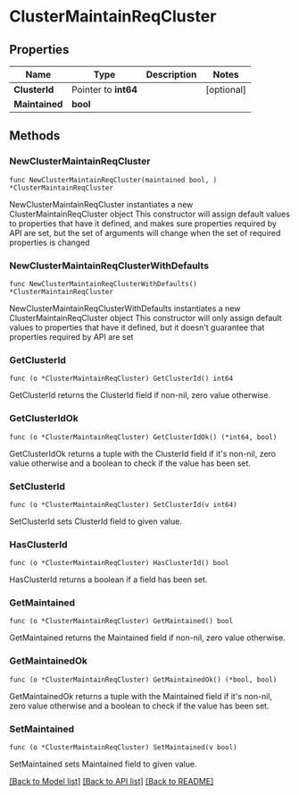 # ClusterMaintainReqCluster

## Properties

Name | Type | Description | Notes
------------ | ------------- | ------------- | -------------
**ClusterId** | Pointer to **int64** |  | [optional] 
**Maintained** | **bool** |  | 

## Methods

### NewClusterMaintainReqCluster

`func NewClusterMaintainReqCluster(maintained bool, ) *ClusterMaintainReqCluster`

NewClusterMaintainReqCluster instantiates a new ClusterMaintainReqCluster object
This constructor will assign default values to properties that have it defined,
and makes sure properties required by API are set, but the set of arguments
will change when the set of required properties is changed

### NewClusterMaintainReqClusterWithDefaults

`func NewClusterMaintainReqClusterWithDefaults() *ClusterMaintainReqCluster`

NewClusterMaintainReqClusterWithDefaults instantiates a new ClusterMaintainReqCluster object
This constructor will only assign default values to properties that have it defined,
but it doesn't guarantee that properties required by API are set

### GetClusterId

`func (o *ClusterMaintainReqCluster) GetClusterId() int64`

GetClusterId returns the ClusterId field if non-nil, zero value otherwise.

### GetClusterIdOk

`func (o *ClusterMaintainReqCluster) GetClusterIdOk() (*int64, bool)`

GetClusterIdOk returns a tuple with the ClusterId field if it's non-nil, zero value otherwise
and a boolean to check if the value has been set.

### SetClusterId

`func (o *ClusterMaintainReqCluster) SetClusterId(v int64)`

SetClusterId sets ClusterId field to given value.

### HasClusterId

`func (o *ClusterMaintainReqCluster) HasClusterId() bool`

HasClusterId returns a boolean if a field has been set.

### GetMaintained

`func (o *ClusterMaintainReqCluster) GetMaintained() bool`

GetMaintained returns the Maintained field if non-nil, zero value otherwise.

### GetMaintainedOk

`func (o *ClusterMaintainReqCluster) GetMaintainedOk() (*bool, bool)`

GetMaintainedOk returns a tuple with the Maintained field if it's non-nil, zero value otherwise
and a boolean to check if the value has been set.

### SetMaintained

`func (o *ClusterMaintainReqCluster) SetMaintained(v bool)`

SetMaintained sets Maintained field to given value.



[[Back to Model list]](../README.md#documentation-for-models) [[Back to API list]](../README.md#documentation-for-api-endpoints) [[Back to README]](../README.md)


